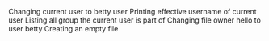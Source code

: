 Changing current user to betty user
Printing effective username of current user
Listing all group the current user is part of
Changing file owner hello to user betty
Creating an empty file